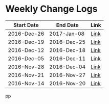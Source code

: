 Weekly Change Logs
==================

| Start Date | End Date   | Link                          |
|------------|------------|-------------------------------|
|2016-Dec-26 |2017-Jan-08 | [Link](2016-12-26_2017-01-08) |
|2016-Dec-19 |2016-Dec-25 | [Link](2016-12-19_2016-12-25) |
|2016-Dec-12 |2016-Dec-18 | [Link](2016-12-12_2016-12-18) |
|2016-Dec-05 |2016-Dec-11 | [Link](2016-12-05_2016-12-11) |
|2016-Nov-28 |2016-Dec-04 | [Link](2016-11-28_2016-12-04) |      
|2016-Nov-21 |2016-Nov-27 | [Link](2016-11-21_2016-11-27) |
|2016-Nov-14 |2016-Nov-20 | [Link](2016-11-14_2016-11-20) |
pp